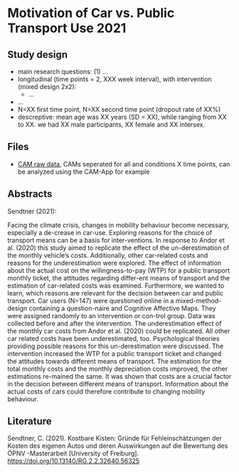 # Motivation of Car vs. Public Transport Use 2021

## Study design

- main research questions: (1) ...
- longitudinal (time points = 2, XXX week interval), with intervention (mixed design 2x2):
    - ...
- ...
- N=XX first time point, N=XX second time point (dropout rate of XX%)
- descreptive: mean age was XX years (SD = XX), while ranging from XX to XX. we had XX male participants, XX female and XX intersex.


## Files


- [CAM raw data](/Network%20Approach%20CAMs%202021/raw%20data), CAMs seperated for all and conditions X time points, can be analyzed using the CAM-App for example



## Abstracts
Sendtner (2021):

Facing the climate crisis, changes in mobility behaviour become necessary, especially a de-crease in car-use. Exploring reasons for the choice of transport means can be a basis for inter-ventions. In response to Andor et al. (2020) this study aimed to replicate the effect of the un-derestimation of the monthly vehicle’s costs. Additionally, other car-related costs and reasons for the underestimation were explored. The effect of information about the actual cost on the willingness-to-pay (WTP) for a public transport monthly ticket, the attitudes regarding differ-ent means of transport and the estimation of car-related costs was examined. Furthermore, we wanted to learn, which reasons are relevant for the decision between car and public transport. Car users (N=147) were questioned online in a mixed-method-design containing a question-naire and Cognitive Affective Maps. They were assigned randomly to an intervention or con-trol group. Data was collected before and after the intervention. The underestimation effect of the monthly car costs from Andor et al. (2020) could be replicated. All other car related costs have been underestimated, too. Psychological theories providing possible reasons for this un-derestimation were discussed. The intervention increased the WTP for a public transport ticket and changed the attitudes towards different means of transport. The estimation for the total monthly costs and the monthly depreciation costs improved, the other estimations re-mained the same. It was shown that costs are a crucial factor in the decision between different means of transport. Information about the actual costs of cars could therefore contribute to changing mobility behaviour.

## Literature
Sendtner, C. (2021). Kostbare Kisten: Gründe für Fehleinschätzungen der Kosten des eigenen Autos und deren Auswirkungen auf die Bewertung des ÖPNV -Masterarbeit [University of Freiburg]. https://doi.org/10.13140/RG.2.2.32640.56325



